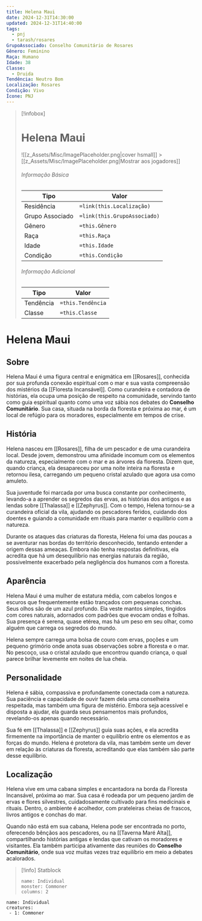 ```yaml
---
title: Helena Maui
date: 2024-12-31T14:30:00
updated: 2024-12-31T14:40:00
tags:
  - pnj
  - tarash/rosares
GrupoAssociado: Conselho Comunitário de Rosares
Gênero: Feminino
Raça: Humano
Idade: 38
Classe:
  - Druida
Tendência: Neutro Bom
Localização: Rosares
Condição: Vivo
Ícone: PNJ
---
```


> [!infobox]
>
> # Helena Maui
>
> ![[z_Assets/Misc/ImagePlaceholder.png|cover hsmall]] > [[z_Assets/Misc/ImagePlaceholder.png|Mostrar aos jogadores]]
>
> ###### Informação Básica
>
> | Tipo            | Valor                        |
> | --------------- | ---------------------------- |
> | Residência      | `=link(this.Localização)`    |
> | Grupo Associado | `=link(this.GrupoAssociado)` |
> | Gênero          | `=this.Gênero`               |
> | Raça            | `=this.Raça`                 |
> | Idade           | `=this.Idade`                |
> | Condição        | `=this.Condição`             |
>
> ###### Informação Adicional
>
> | Tipo      | Valor             |
> | --------- | ----------------- |
> | Tendência | `=this.Tendência` |
> | Classe    | `=this.Classe`    |

# Helena Maui

## Sobre

Helena Maui é uma figura central e enigmática em [[Rosares]], conhecida por sua profunda conexão espiritual com o mar e sua vasta compreensão dos mistérios da [[Floresta Incansável]]. Como curandeira e contadora de histórias, ela ocupa uma posição de respeito na comunidade, servindo tanto como guia espiritual quanto como uma voz sábia nos debates do **Conselho Comunitário**.
Sua casa, situada na borda da floresta e próxima ao mar, é um local de refúgio para os moradores, especialmente em tempos de crise.

## História

Helena nasceu em [[Rosares]], filha de um pescador e de uma curandeira local. Desde jovem, demonstrou uma afinidade incomum com os elementos da natureza, especialmente com o mar e as árvores da floresta. Dizem que, quando criança, ela desapareceu por uma noite inteira na floresta e retornou ilesa, carregando um pequeno cristal azulado que agora usa como amuleto.

Sua juventude foi marcada por uma busca constante por conhecimento, levando-a a aprender os segredos das ervas, as histórias dos antigos e as lendas sobre [[Thalassa]] e [[Zephyrus]]. Com o tempo, Helena tornou-se a curandeira oficial da vila, ajudando os pescadores feridos, cuidando dos doentes e guiando a comunidade em rituais para manter o equilíbrio com a natureza.

Durante os ataques das criaturas da floresta, Helena foi uma das poucas a se aventurar nas bordas do território desconhecido, tentando entender a origem dessas ameaças. Embora não tenha respostas definitivas, ela acredita que há um desequilíbrio nas energias naturais da região, possivelmente exacerbado pela negligência dos humanos com a floresta.

## Aparência

Helena Maui é uma mulher de estatura média, com cabelos longos e escuros que frequentemente estão trançados com pequenas conchas. Seus olhos são de um azul profundo. Ela veste mantos simples, tingidos com cores naturais, adornados com padrões que evocam ondas e folhas. Sua presença é serena, quase etérea, mas há um peso em seu olhar, como alguém que carrega os segredos do mundo.

Helena sempre carrega uma bolsa de couro com ervas, poções e um pequeno grimório onde anota suas observações sobre a floresta e o mar. No pescoço, usa o cristal azulado que encontrou quando criança, o qual parece brilhar levemente em noites de lua cheia.

## Personalidade

Helena é sábia, compassiva e profundamente conectada com a natureza. Sua paciência e capacidade de ouvir fazem dela uma conselheira respeitada, mas também uma figura de mistério. Embora seja acessível e disposta a ajudar, ela guarda seus pensamentos mais profundos, revelando-os apenas quando necessário.

Sua fé em [[Thalassa]] e [[Zephyrus]] guia suas ações, e ela acredita firmemente na importância de manter o equilíbrio entre os elementos e as forças do mundo. Helena é protetora da vila, mas também sente um dever em relação às criaturas da floresta, acreditando que elas também são parte desse equilíbrio.

## Localização

Helena vive em uma cabana simples e encantadora na borda da Floresta Incansável, próxima ao mar. Sua casa é rodeada por um pequeno jardim de ervas e flores silvestres, cuidadosamente cultivado para fins medicinais e rituais. Dentro, o ambiente é acolhedor, com prateleiras cheias de frascos, livros antigos e conchas do mar.

Quando não está em sua cabana, Helena pode ser encontrada no porto, oferecendo bênçãos aos pescadores, ou na [[Taverna Maré Alta]], compartilhando histórias antigas e lendas que cativam os moradores e visitantes. Ela também participa ativamente das reuniões do **Conselho Comunitário**, onde sua voz muitas vezes traz equilíbrio em meio a debates acalorados.

> [!info] Statblock
>
> ```statblock
> name: Individual
> monster: Commoner
> columns: 2
> ```

```encounter-table
name: Individual
creatures:
 - 1: Commoner
```
